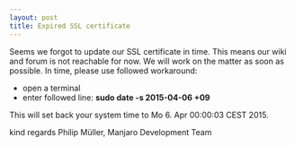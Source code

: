 ```yaml
---
layout: post
title: Expired SSL certificate 
---
```


Seems we forgot to update our SSL certificate in time. This means our wiki and forum is not reachable for now.
We will work on the matter as soon as possible. In time, please use followed workaround:

* open a terminal
* enter followed line: **sudo date -s 2015-04-06 +09**

This will set back your system time to Mo 6. Apr 00:00:03 CEST 2015.

kind regards
Philip Müller, Manjaro Development Team
